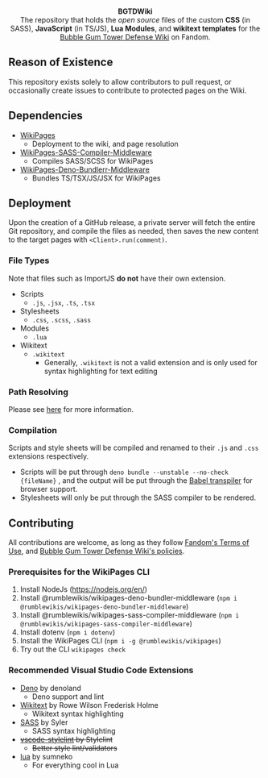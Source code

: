 <div align="center">
    <br />
    <p>
        <b>BGTDWiki</b>
        <br />
        The repository that holds the <i>open source</i> files of the custom <b>CSS</b> (in SASS), <b>JavaScript</b> (in TS/JS), <b>Lua Modules</b>, and <b>wikitext templates</b> for the <a href="//bubble-gum-tower-defense.fandom.com">Bubble Gum Tower Defense Wiki</a> on Fandom.
    </p>
    <!--<p>
        <a href="//github.com/RumbleWikis/BGTDWiki/blob/main/LICENSE"><image src="//img.shields.io/github/license/RumbleWikis/BGTDWiki" /></a>
        <a href="//github.com/RumbleWikis/BGTDWiki/releases"><image src="//img.shields.io/github/v/release/RumbleWikis/BGTDWiki" /></a>
    </p>-->   
</div>

## Reason of Existence
This repository exists solely to allow contributors to pull request, or occasionally create issues to contribute to protected pages on the Wiki.

## Dependencies
* [WikiPages](//github.com/RumbleWikis/WikiPages)
  * Deployment to the wiki, and page resolution
* [WikiPages-SASS-Compiler-Middleware](//github.com/RumbleWikis/WikiPages-Middleware)
  * Compiles SASS/SCSS for WikiPages
* [WikiPages-Deno-Bundlerr-Middleware](//github.com/RumbleWikis/WikiPages-Middleware)
  * Bundles TS/TSX/JS/JSX for WikiPages

## Deployment
Upon the creation of a GitHub release, a private server will fetch the entire Git repository, and compile the files as needed, then saves the new content to the target pages with `<Client>.run(comment)`.

### File Types
Note that files such as ImportJS <b>do not</b> have their own extension.
* Scripts 
  * `.js`, `.jsx`, `.ts`, `.tsx`
* Stylesheets
  *  `.css`, `.scss`, `.sass`
* Modules
  * `.lua`
* Wikitext
  * `.wikitext`
    * Generally, `.wikitext` is not a valid extension and is only used for syntax highlighting for text editing

### Path Resolving
Please see [here](//github.com/RumbleWikis/WikiPages#path-resolving) for more information.

### Compilation
Scripts and style sheets will be compiled and renamed to their `.js` and `.css` extensions respectively.
* Scripts will be put through `deno bundle --unstable --no-check {fileName}` , and the output will be put through the [Babel transpiler](https://babeljs.io) for browser support.
* Stylesheets will only be put through the SASS compiler to be rendered.

## Contributing
All contributions are welcome, as long as they follow [Fandom's Terms of Use](//www.fandom.com/terms-of-use), and [Bubble Gum Tower Defense Wiki's policies](//bubble-gum-tower-defense.fandom.com/wiki/Bubble_Gum_Tower_Defense_Wiki:Rules_and_Policies).

### Prerequisites for the WikiPages CLI
1. Install NodeJs (https://nodejs.org/en/)
2. Install @rumblewikis/wikipages-deno-bundler-middleware (`npm i @rumblewikis/wikipages-deno-bundler-middleware`)
3. Install @rumblewikis/wikipages-sass-compiler-middleware (`npm i @rumblewikis/wikipages-sass-compiler-middleware`)
4. Install dotenv (`npm i dotenv`)
4. Install the WikiPages CLI (`npm i -g @rumblewikis/wikipages`)
5. Try out the CLI `wikipages check`

### Recommended Visual Studio Code Extensions
* [Deno](https://marketplace.visualstudio.com/items?itemName=denoland.vscode-deno) by denoland
  * Deno support and lint
* [Wikitext](https://marketplace.visualstudio.com/items?itemName=RoweWilsonFrederiskHolme.wikitext) by Rowe Wilson Frederisk Holme
  * Wikitext syntax highlighting
* [SASS](https://marketplace.visualstudio.com/items?itemName=Syler.sass-indented) by Syler
  * SASS syntax highlighting
* ~~[vscode-stylelint](https://marketplace.visualstudio.com/items?itemName=stylelint.vscode-stylelint) by Stylelint~~
  * ~~Better style lint/validators~~
* [lua](https://marketplace.visualstudio.com/items?itemName=sumneko.lua) by sumneko
  * For everything cool in Lua
